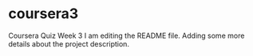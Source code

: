 # coursera3
Coursera Quiz Week 3
I am editing the README file. Adding some more details about the project description.
